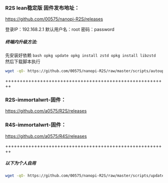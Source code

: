 ### R2S lean稳定版 固件发布地址：
https://github.com/00575/nanopi-R2S/releases

登录IP：192.168.2.1  默认用户名：root  密码：password

##### 终端内升级方法:  
先安装好依赖
``bash
opkg update
opkg install zstd
opkg install libzstd
``
然后下载脚本执行
```bash
wget -qO- https://github.com/00575/nanopi-R2S/raw/master/scripts/autoupdate.sh | sh
```

++++++++++++++++++++++++++++++++++++++++++++++++++++++++


### R2S-immortalwrt-固件： 

https://github.com/a0575/R2S/releases

### R4S-immortalwrt-固件： 

https://github.com/a0575/R4S/releases


++++++++++++++++++++++++++++++++++++++++++++++++++++++++


##### 以下为个人自用

```bash
wget -qO- https://github.com/00575/nanopi-R2S/raw/master/scripts/update.sh | sh
```

